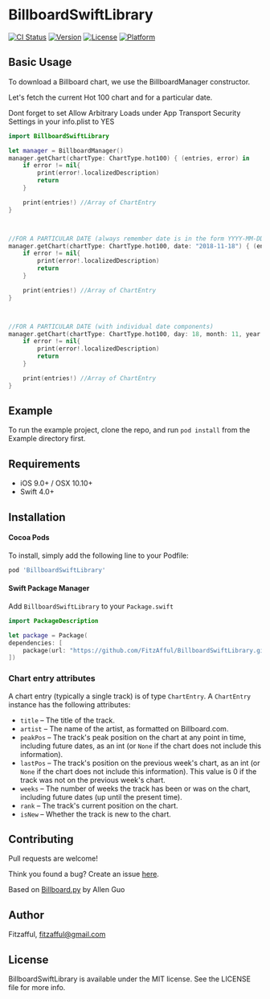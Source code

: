 # BillboardSwiftLibrary

[![CI Status](https://img.shields.io/travis/Fitzafful/BillboardSwiftLibrary.svg?style=flat)](https://travis-ci.org/Fitzafful/BillboardSwiftLibrary)
[![Version](https://img.shields.io/cocoapods/v/BillboardSwiftLibrary.svg?style=flat)](https://cocoapods.org/pods/BillboardSwiftLibrary)
[![License](https://img.shields.io/cocoapods/l/BillboardSwiftLibrary.svg?style=flat)](https://cocoapods.org/pods/BillboardSwiftLibrary)
[![Platform](https://img.shields.io/cocoapods/p/BillboardSwiftLibrary.svg?style=flat)](https://cocoapods.org/pods/BillboardSwiftLibrary)

## Basic Usage
To download a Billboard chart, we use the BillboardManager constructor.

Let's fetch the current Hot 100 chart and for a particular date.

Dont forget to set Allow Arbitrary Loads under App Transport Security Settings in your info.plist to YES

```swift
import BillboardSwiftLibrary

let manager = BillboardManager()
manager.getChart(chartType: ChartType.hot100) { (entries, error) in
	if error != nil{
		print(error!.localizedDescription)
		return
	}

	print(entries!) //Array of ChartEntry
}



//FOR A PARTICULAR DATE (always remember date is in the form YYYY-MM-DD)
manager.getChart(chartType: ChartType.hot100, date: "2018-11-18") { (entries, error) in
	if error != nil{
		print(error!.localizedDescription)
		return
	}

	print(entries!) //Array of ChartEntry
}



//FOR A PARTICULAR DATE (with individual date components)
manager.getChart(chartType: ChartType.hot100, day: 18, month: 11, year: 2018) { (entries, error) in
	if error != nil{
		print(error!.localizedDescription)
		return
	}

	print(entries!) //Array of ChartEntry
}

```

## Example

To run the example project, clone the repo, and run `pod install` from the Example directory first.

## Requirements
- iOS 9.0+ / OSX 10.10+
- Swift 4.0+

## Installation

#### Cocoa Pods
To install, simply add the following line to your Podfile:

```ruby
pod 'BillboardSwiftLibrary'
```

#### Swift Package Manager

Add `BillboardSwiftLibrary` to your `Package.swift`

```swift
import PackageDescription

let package = Package(
dependencies: [
	package(url: "https://github.com/FitzAfful/BillboardSwiftLibrary.git", "0.1.2")
])
```

### Chart entry attributes

A chart entry (typically a single track) is of type `ChartEntry`. A `ChartEntry` instance has the following attributes:

* `title` &ndash; The title of the track.
* `artist` &ndash; The name of the artist, as formatted on Billboard.com.
* `peakPos` &ndash; The track's peak position on the chart at any point in time, including future dates, as an int (or `None` if the chart does not include this information).
* `lastPos` &ndash; The track's position on the previous week's chart, as an int (or `None` if the chart does not include this information). This value is 0 if the track was not on the previous week's chart.
* `weeks` &ndash; The number of weeks the track has been or was on the chart, including future dates (up until the present time).
* `rank` &ndash; The track's current position on the chart.
* `isNew` &ndash; Whether the track is new to the chart.

## Contributing

Pull requests are welcome! 

Think you found a bug? Create an issue [here](https://github.com/fitzafful/BillboardSwiftLibrary/issues).

Based on [Billboard.py](https://github.com/guoguo12/billboard-charts) by Allen Guo

## Author

Fitzafful, fitzafful@gmail.com

## License

BillboardSwiftLibrary is available under the MIT license. See the LICENSE file for more info.

